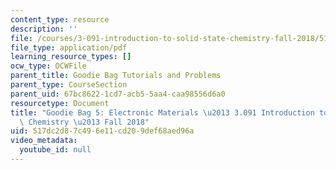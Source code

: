 ```yaml
---
content_type: resource
description: ''
file: /courses/3-091-introduction-to-solid-state-chemistry-fall-2018/517dc2d87c496e11cd209def68aed96a_MIT3_091F18_GB5.pdf
file_type: application/pdf
learning_resource_types: []
ocw_type: OCWFile
parent_title: Goodie Bag Tutorials and Problems
parent_type: CourseSection
parent_uid: 67bc8622-1cd7-acb5-5aa4-caa98556d6a0
resourcetype: Document
title: "Goodie Bag 5: Electronic Materials \u2013 3.091 Introduction to Solid-State\
  \ Chemistry \u2013 Fall 2018"
uid: 517dc2d8-7c49-6e11-cd20-9def68aed96a
video_metadata:
  youtube_id: null
---
```


